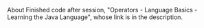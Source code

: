 About Finished code after session, "Operators - Language Basics - Learning the Java Language", whose link is in the description.
